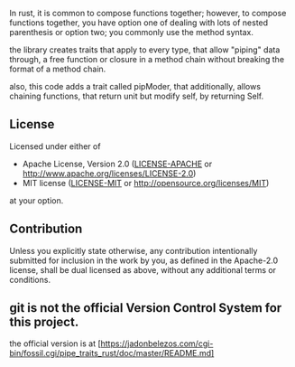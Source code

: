In rust, it is common to compose functions together; however, to compose functions together, you have option one of dealing with lots of nested parenthesis or option two; you commonly use the method syntax. 

the library creates traits that apply to every type, 
that allow "piping" data through, a free function or closure
in a method chain without breaking the format of a method chain.

also, this code adds a trait called pipModer, that additionally,
allows chaining functions, that return unit but modify self,
by returning Self.


## License

Licensed under either of

 * Apache License, Version 2.0
   ([LICENSE-APACHE](LICENSE-APACHE) or http://www.apache.org/licenses/LICENSE-2.0)
 * MIT license
   ([LICENSE-MIT](LICENSE-MIT) or http://opensource.org/licenses/MIT)

at your option.

## Contribution

Unless you explicitly state otherwise, any contribution intentionally submitted
for inclusion in the work by you, as defined in the Apache-2.0 license, shall be
dual licensed as above, without any additional terms or conditions.

## git is not the official Version Control System for this project. 
the official version is at [https://jadonbelezos.com/cgi-bin/fossil.cgi/pipe_traits_rust/doc/master/README.md]